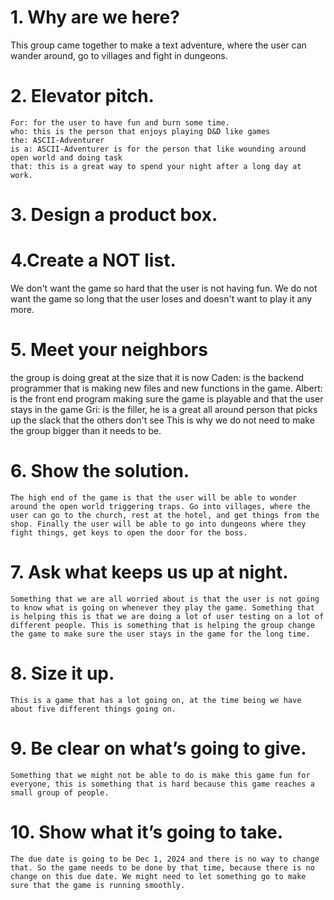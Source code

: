 # 1. Why are we here?
This group came together to make a text adventure, where the user can wander around, go to villages and fight in dungeons.
# 2. Elevator pitch.
    For: for the user to have fun and burn some time. 
    who: this is the person that enjoys playing D&D like games 
    the: ASCII-Adventurer
    is a: ASCII-Adventurer is for the person that like wounding around open world and doing task
    that: this is a great way to spend your night after a long day at work. 
# 3. Design a product box.
    
# 4.Create a NOT list.
We don't want the game so hard that the user is not having fun. We do not want the game so long that the user loses and doesn't want to play it any more.
# 5. Meet your neighbors
the group is doing great at the size that it is now
Caden: is the backend programmer that is making new files and new functions in the game.
Albert: is the front end program making sure the game is playable and that the user stays in the game
Gri: is the filler, he is a great all around person that picks up the slack that the others don't see
  This is why we do not need to make the group bigger than it needs to be. 
# 6. Show the solution.
    The high end of the game is that the user will be able to wonder around the open world triggering traps. Go into villages, where the user can go to the church, rest at the hotel, and get things from the shop. Finally the user will be able to go into dungeons where they fight things, get keys to open the door for the boss. 
# 7. Ask what keeps us up at night.
	Something that we are all worried about is that the user is not going to know what is going on whenever they play the game. Something that is helping this is that we are doing a lot of user testing on a lot of different people. This is something that is helping the group change the game to make sure the user stays in the game for the long time. 
# 8. Size it up.
	This is a game that has a lot going on, at the time being we have about five different things going on. 
# 9. Be clear on what’s going to give.
	Something that we might not be able to do is make this game fun for everyone, this is something that is hard because this game reaches a small group of people. 
# 10. Show what it’s going to take.
	The due date is going to be Dec 1, 2024 and there is no way to change that. So the game needs to be done by that time, because there is no change on this due date. We might need to let something go to make sure that the game is running smoothly. 
	
